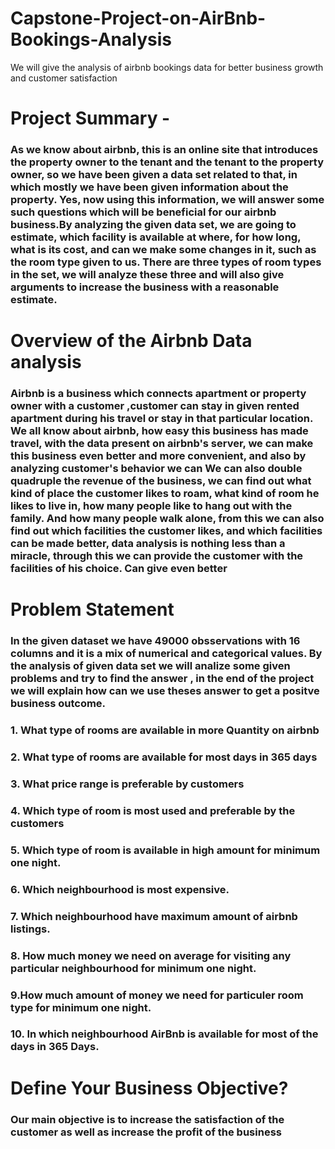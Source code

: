 # Capstone-Project-on-AirBnb-Bookings-Analysis
We will give the analysis of airbnb bookings data for better business growth and customer satisfaction


# Project Summary -
### As we know about airbnb, this is an online site that introduces the property owner to the tenant and the tenant to the property owner, so we have been given a data set related to that, in which mostly we have been given information about the property. Yes, now using this information, we will answer some such questions which will be beneficial for our airbnb business.By analyzing the given data set, we are going to estimate, which facility is available at where, for how long, what is its cost, and can we make some changes in it, such as the room type given to us. There are three types of room types in the set, we will analyze these three and will also give arguments to increase the business with a reasonable estimate.

# Overview of the Airbnb Data analysis
### Airbnb is a business which connects apartment or property owner with a customer ,customer can stay in given rented apartment during his travel or stay in that particular location. We all know about airbnb, how easy this business has made travel, with the data present on airbnb's server, we can make this business even better and more convenient, and also by analyzing customer's behavior we can We can also double quadruple the revenue of the business, we can find out what kind of place the customer likes to roam, what kind of room he likes to live in, how many people like to hang out with the family. And how many people walk alone, from this we can also find out which facilities the customer likes, and which facilities can be made better, data analysis is nothing less than a miracle, through this we can provide the customer with the facilities of his choice. Can give even better​

# Problem Statement
### In the given dataset we have 49000 obsservations with 16 columns and it is a mix of numerical and categorical values. By the analysis of given data set we will analize some given problems and try to find the answer , in the end of the project we will explain how can we use theses answer to get a positve business outcome.

### 1. What type of rooms are available in more Quantity on airbnb​

### 2. What type of rooms are available for most days in 365 days​

### 3. What price range is preferable by customers​

### 4. Which type of room is most used and preferable by the customers​

### 5. Which type of room is available in high amount for minimum one night.​

### 6. Which neighbourhood is most expensive.​

### 7. Which neighbourhood have maximum amount of airbnb listings.​

### 8. How much money we need on average for visiting any particular neighbourhood for minimum one night.​

### 9.How much amount of money we need for particuler room type for minimum one night.

### 10. In which neighbourhood AirBnb is available for most of the days in 365 Days.

# Define Your Business Objective?
### Our main objective is to increase the satisfaction of the customer as well as increase the profit of the business
